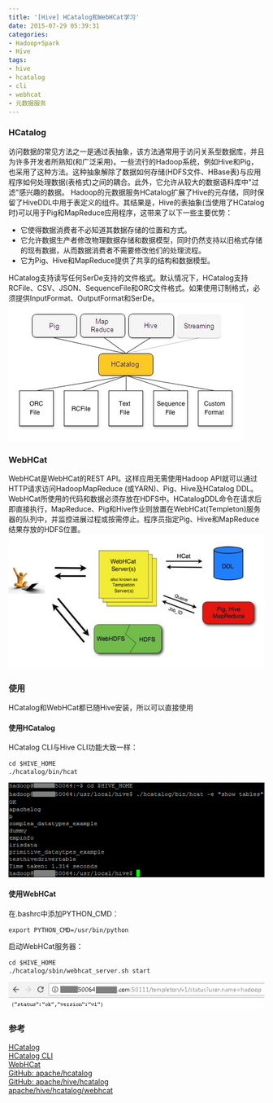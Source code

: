 ```yaml
---
title: '[Hive] HCatalog和WebHCat学习'
date: 2015-07-29 05:39:31
categories: 
- Hadoop+Spark
- Hive
tags: 
- hive
- hcatalog
- cli
- webhcat
- 元数据服务
---
```

### HCatalog

访问数据的常见方法之一是通过表抽象，该方法通常用于访问关系型数据库，并且为许多开发者所熟知(和广泛采用)。一些流行的Hadoop系统，例如Hive和Pig，也采用了这种方法。这种抽象解除了数据如何存储(HDFS文件、HBase表)与应用程序如何处理数据(表格式)之间的耦合。此外，它允许从较大的数据语料库中"过滤"感兴趣的数据。
Hadoop的元数据服务HCatalog扩展了Hive的元存储，同时保留了HiveDDL中用于表定义的组件。其结果是，Hive的表抽象(当使用了HCatalog时)可以用于Pig和MapReduce应用程序，这带来了以下一些主要优势：

- 它使得数据消费者不必知道其数据存储的位置和方式。
- 它允许数据生产者修改物理数据存储和数据模型，同时仍然支持以旧格式存储的现有数据，从而数据消费者不需要修改他们的处理流程。
- 它为Pig、Hive和MapReduce提供了共享的结构和数据模型。

HCatalog支持读写任何SerDe支持的文件格式。默认情况下，HCatalog支持RCFile、CSV、JSON、SequenceFile和ORC文件格式。如果使用订制格式，必须提供InputFormat、OutputFormat和SerDe。
![[Hive] HCatalog和WebHCat学习](/images/2015/7/0026uWfMzy7b5vDB6jG04.jpg)

### WebHCat

WebHCat是WebHCat的REST API。这样应用无需使用Hadoop API就可以通过HTTP请求访问HadoopMapReduce (或YARN)、Pig、Hive及HCatalog DDL。WebHCat所使用的代码和数据必须存放在HDFS中。HCatalogDDL命令在请求后即直接执行，MapReduce、Pig和Hive作业则放置在WebHCat(Templeton)服务器的队列中，并监控进展过程或按需停止。程序员指定Pig、Hive和MapReduce结果存放的HDFS位置。
![[Hive] HCatalog和WebHCat学习](/images/2015/7/0026uWfMzy7b5w3cB36e4.jpg)

### 使用

HCatalog和WebHCat都已随Hive安装，所以可以直接使用

#### 使用HCatalog

HCatalog CLI与Hive CLI功能大致一样：
```
cd $HIVE_HOME
./hcatalog/bin/hcat
```

![[Hive] HCatalog和WebHCat学习](/images/2015/7/0026uWfMzy7b5I1LPso84.png)

#### 使用WebHCat

在.bashrc中添加PYTHON_CMD：
```
export PYTHON_CMD=/usr/bin/python
```

启动WebHCat服务器：
```
cd $HIVE_HOME
./hcatalog/sbin/webhcat_server.sh start
```

![[Hive] HCatalog和WebHCat学习](/images/2015/7/0026uWfMzy7b5K79VyD6f.png)

### 参考

[HCatalog](https://cwiki.apache.org/confluence/display/Hive/HCatalog)  
[HCatalog CLI](https://cwiki.apache.org/confluence/display/Hive/HCatalog+CLI)  
[WebHCat](https://cwiki.apache.org/confluence/display/Hive/WebHCat)  
[GitHub: apache/hcatalog](https://github.com/apache/hcatalog)  
[GitHub: apache/hive/hcatalog](https://github.com/apache/hive/tree/master/hcatalog)  
[apache/hive/hcatalog/webhcat](https://github.com/apache/hive/tree/master/hcatalog/webhcat)  